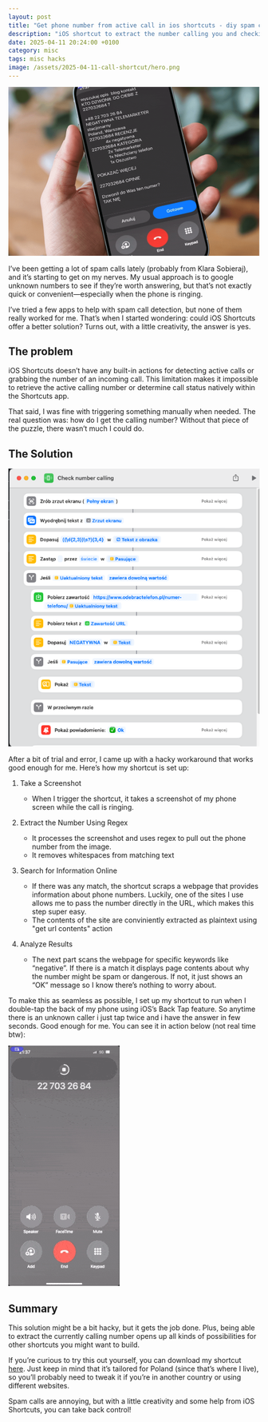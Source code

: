 ```yaml
---
layout: post
title: "Get phone number from active call in ios shortcuts - diy spam call detector"
description: "iOS shortcut to extract the number calling you and checking if its spam online"
date: 2025-04-11 20:24:00 +0100
category: misc
tags: misc hacks
image: /assets/2025-04-11-call-shortcut/hero.png
---
```


![IOS shortcut spam call detector interface showcase](/assets/2025-04-11-call-shortcut/hero.png)

I’ve been getting a lot of spam calls lately (probably from Klara Sobieraj), and it’s starting to get on my nerves. My usual approach is to google unknown numbers to see if they’re worth answering, but that’s not exactly quick or convenient—especially when the phone is ringing.

I’ve tried a few apps to help with spam call detection, but none of them really worked for me. That’s when I started wondering: could iOS Shortcuts offer a better solution? Turns out, with a little creativity, the answer is yes.

## The problem

iOS Shortcuts doesn’t have any built-in actions for detecting active calls or grabbing the number of an incoming call. This limitation makes it impossible to retrieve the active calling number or determine call status natively within the Shortcuts app.

That said, I was fine with triggering something manually when needed. The real question was: how do I get the calling number? Without that piece of the puzzle, there wasn’t much I could do.

## The Solution

![Shortcut details view](/assets/2025-04-11-call-shortcut/shortcut.png)

After a bit of trial and error, I came up with a hacky workaround that works good enough for me. Here’s how my shortcut is set up:

1. Take a Screenshot

   - When I trigger the shortcut, it takes a screenshot of my phone screen while the call is ringing.

2. Extract the Number Using Regex

   - It processes the screenshot and uses regex to pull out the phone number from the image.
   - It removes whitespaces from matching text

3. Search for Information Online

   - If there was any match, the shortcut scraps a webpage that provides information about phone numbers. Luckily, one of the sites I use allows me to pass the number directly in the URL, which makes this step super easy.
   - The contents of the site are conviniently extracted as plaintext using "get url contents" action

4. Analyze Results
   - The next part scans the webpage for specific keywords like “negative”. If there is a match it displays page contents about why the number might be spam or dangerous. If not, it just shows an “OK” message so I know there’s nothing to worry about.

To make this as seamless as possible, I set up my shortcut to run when I double-tap the back of my phone using iOS’s Back Tap feature. So anytime there is an unknown caller i just tap twice and i have the answer in few seconds. Good enough for me. You can see it in action below (not real time btw):

![Spam call verification demo](/assets/2025-04-11-call-shortcut/demo.gif)

## Summary

This solution might be a bit hacky, but it gets the job done. Plus, being able to extract the currently calling number opens up all kinds of possibilities for other shortcuts you might want to build.

If you’re curious to try this out yourself, you can download my shortcut [here](https://www.icloud.com/shortcuts/8a913c173fe24eb2966b7bd815df0354). Just keep in mind that it’s tailored for Poland (since that’s where I live), so you’ll probably need to tweak it if you’re in another country or using different websites.

Spam calls are annoying, but with a little creativity and some help from iOS Shortcuts, you can take back control!
